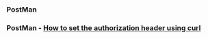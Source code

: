 ### PostMan

### PostMan - [How to set the authorization header using curl](https://stackoverflow.com/questions/3044315/how-to-set-the-authorization-header-using-curl)